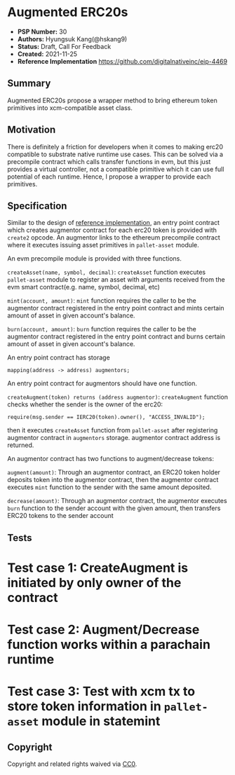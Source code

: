 # Augmented ERC20s

- **PSP Number:** 30
- **Authors:** Hyungsuk Kang(@hskang9)
- **Status:** Draft, Call For Feedback
- **Created:** 2021-11-25
- **Reference Implementation** https://github.com/digitalnativeinc/eip-4469

## Summary

Augmented ERC20s propose a wrapper method to bring ethereum token primitives into xcm-compatible asset class.

## Motivation

There is definitely a friction for developers when it comes to making erc20 compatible to substrate native runtime use cases. This can be solved via a precompile contract which calls transfer functions in evm, but this just provides a virtual controller, not a compatible primitive which it can use full potential of each runtime. Hence, I propose a wrapper to provide each primitives.

## Specification

Similar to the design of [reference implementation](https://github.com/digitalnativeinc/eip-4469), an entry point contract which creates augmentor contract for each erc20 token is provided with `create2` opcode. An augmentor links to the ethereum precompile contract where it executes issuing asset primitives in `pallet-asset` module. 

An evm precompile module is provided with three functions.

`createAsset(name, symbol, decimal)`: `createAsset` function executes `pallet-asset` module to register an asset with arguments received from the evm smart contract(e.g. name, symbol, decimal, etc)

`mint(account, amount)`: `mint` function requires the caller to be the augmentor contract registered in the entry point contract and mints certain amount of asset in given account's balance.

`burn(account, amount)`: `burn` function requires the caller to be the augmentor contract registered in the entry point contract and burns certain amount of asset in given account's balance.

An entry point contract has storage 
```
mapping(address -> address) augmentors;
```
An entry point contract for augmentors should have one function.

`createAugment(token) returns (address augmentor)`: `createAugment` function checks whether the sender is the owner of the erc20:
```
require(msg.sender == IERC20(token).owner(), "ACCESS_INVALID");
```
then it executes `createAsset` function from `pallet-asset` after registering augmentor contract in `augmentors` storage. augmentor contract address is returned.

An augmentor contract has two functions to augment/decrease tokens:

`augment(amount)`: Through an augmentor contract, an ERC20 token holder deposits token into the augmentor contract, then the augmentor contract executes `mint` function to the sender with the same amount deposited.

`decrease(amount)`: Through an augmentor contract, the augmentor executes `burn` function to the sender account with the given amount, then transfers ERC20 tokens to the sender account

## Tests

# Test case 1: CreateAugment is initiated by only owner of the contract


# Test case 2: Augment/Decrease function works within a parachain runtime


# Test case 3: Test with xcm tx to store token information in `pallet-asset` module in statemint 

## Copyright
Copyright and related rights waived via [CC0](https://creativecommons.org/publicdomain/zero/1.0/).
